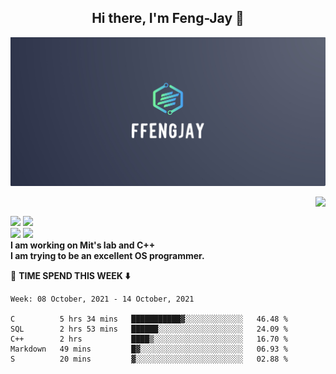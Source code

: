 <h2 align="center"> Hi there, I'm Feng-Jay 👋 </h2>  

![](https://github.com/Feng-Jay/DataStruct/blob/master/Image/1.png)  

<img align="right" src="https://github-readme-stats.vercel.app/api?username=Feng-Jay&show_icons=true&icon_color=CE1D2D&text_color=718096&bg_color=ffffff&hide_title=true" />


&emsp;

![](https://visitor-badge.glitch.me/badge?page_id=Feng-Jay.readme)
![](https://img.shields.io/badge/Concentrate-Cpp-blue)  
![](https://img.shields.io/badge/Rust-primer-orange)
![](https://img.shields.io/badge/Target-OS-9cf)  
**I am working on Mit's lab and C++**  
**I am trying to be an excellent OS programmer.**  


📘 **TIME SPEND THIS WEEK ⬇️**
<!--START_SECTION:waka-->
```text
Week: 08 October, 2021 - 14 October, 2021

C          5 hrs 34 mins   ███████████▓░░░░░░░░░░░░░   46.48 % 
SQL        2 hrs 53 mins   ██████░░░░░░░░░░░░░░░░░░░   24.09 % 
C++        2 hrs           ████▒░░░░░░░░░░░░░░░░░░░░   16.70 % 
Markdown   49 mins         █▓░░░░░░░░░░░░░░░░░░░░░░░   06.93 % 
S          20 mins         ▓░░░░░░░░░░░░░░░░░░░░░░░░   02.88 % 
```
<!--END_SECTION:waka-->
